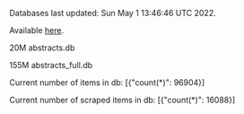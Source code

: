 Databases last updated: Sun May  1 13:46:46 UTC 2022. 

Available [here](https://github.com/cbeauhilton/ash-db/releases).


20M	abstracts.db

155M	abstracts_full.db

Current number of items in db:
[{"count(*)": 96904}]

Current number of scraped items in db:
[{"count(*)": 16088}]

